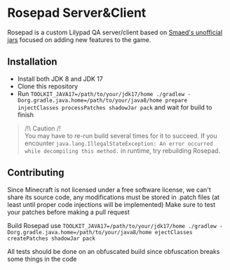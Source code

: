 # Rosepad Server&Client

Rosepad is a custom Lilypad QA server/client based on [Smaed's unofficial jars](https://github.com/AlphaVerUnofficialJars)
focused on adding new features to the game.

## Installation

- Install both JDK 8 and JDK 17
- Clone this repository
- Run `TOOLKIT_JAVA17=/path/to/your/jdk17/home ./gradlew -Dorg.gradle.java.home=/path/to/your/java8/home prepare injectClasses processPatches shadowJar pack` and wait for build to finish

> /!\ Caution /!\
> You may have to re-run build several times for it to succeed.
> If you encounter `java.lang.IllegalStateException: An error occurred while decompiling this method.` in runtime, try rebuilding Rosepad.

## Contributing

Since Minecraft is not licensed under a free software license, we can't share its source code, any modifications
must be stored in .patch files (at least until proper code injections will be implemented) Make sure to test your
patches before making a pull request

Build Rosepad use `TOOLKIT_JAVA17=/path/to/your/jdk17/home ./gradlew -Dorg.gradle.java.home=/path/to/your/java8/home ejectClasses createPatches shadowJar pack`

All tests should be done on an obfuscated build since obfuscation breaks some things in the code

